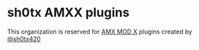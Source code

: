 # sh0tx AMXX plugins
This organization is reserved for [AMX MOD X](https://www.amxmodx.org/) plugins created by [@sh0tx420](https://github.com/sh0tx420)
